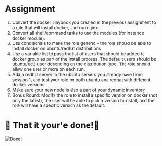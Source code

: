 # Assignment

1. Convert the docker playbook you created in the previous assignment to a role that will install docker, and run nginx.
2. Convert all shell/command tasks to use the modules (for instance docker module).
3. Use conditionals to make the role generic – the role should be able to install docker on ubuntu/redhat distributions
4. Use a variable list to pass the list of users that should be added to docker group as part of the install process. The default users should be ubuntu/ec2-user depending on the distribution type. The role should allow one user or more on each run.
5. Add a redhat server to the ubuntu servers you already have from session 1, and test your role on both ubuntu and redhat with different docker versions.
6. Make sure your new node is also a part of your dynamic inventory.
7. Bonus Round: Modify the role to install a specific version on docker (not only the latest), the user will be able to pick a version to install, and the role will have a specific version as the default.

# 🏁 That it your'e done!🏁 

![Done!](https://media.giphy.com/media/3o7qDEq2bMbcbPRQ2c/giphy.gif?cid=ecf05e47ehhssxpgmqeeqhoqj9xsmnx8gh7vnjlfgnejjsxy&rid=giphy.gif&ct=g)